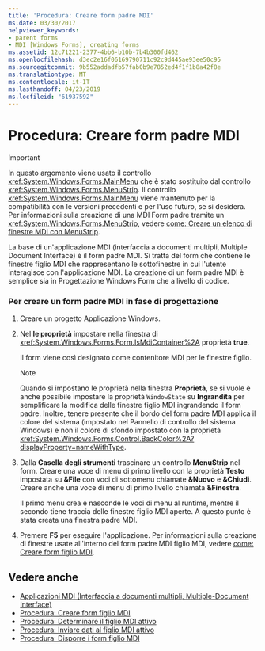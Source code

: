 ```yaml
---
title: 'Procedura: Creare form padre MDI'
ms.date: 03/30/2017
helpviewer_keywords:
- parent forms
- MDI [Windows Forms], creating forms
ms.assetid: 12c71221-2377-4bb6-b10b-7b4b300fd462
ms.openlocfilehash: d3ec2e16f06169790711c92c9d445ae93ee50c95
ms.sourcegitcommit: 9b552addadfb57fab0b9e7852ed4f1f1b8a42f8e
ms.translationtype: MT
ms.contentlocale: it-IT
ms.lasthandoff: 04/23/2019
ms.locfileid: "61937592"
---
```

# <a name="how-to-create-mdi-parent-forms"></a>Procedura: Creare form padre MDI
> [!IMPORTANT]
>  In questo argomento viene usato il controllo <xref:System.Windows.Forms.MainMenu> che è stato sostituito dal controllo <xref:System.Windows.Forms.MenuStrip>. Il controllo <xref:System.Windows.Forms.MainMenu> viene mantenuto per la compatibilità con le versioni precedenti e per l'uso futuro, se si desidera.  Per informazioni sulla creazione di una MDI Form padre tramite un <xref:System.Windows.Forms.MenuStrip>, vedere [come: Creare un elenco di finestre MDI con MenuStrip](../controls/how-to-create-an-mdi-window-list-with-menustrip-windows-forms.md).  
  
 La base di un'applicazione MDI (interfaccia a documenti multipli, Multiple Document Interface) è il form padre MDI. Si tratta del form che contiene le finestre figlio MDI che rappresentano le sottofinestre in cui l'utente interagisce con l'applicazione MDI. La creazione di un form padre MDI è semplice sia in Progettazione Windows Form che a livello di codice.  
  
### <a name="to-create-an-mdi-parent-form-at-design-time"></a>Per creare un form padre MDI in fase di progettazione  
  
1. Creare un progetto Applicazione Windows.  
  
2. Nel **le proprietà** impostare nella finestra di <xref:System.Windows.Forms.Form.IsMdiContainer%2A> proprietà **true**.  
  
     Il form viene così designato come contenitore MDI per le finestre figlio.  
  
    > [!NOTE]
    >  Quando si impostano le proprietà nella finestra **Proprietà**, se si vuole è anche possibile impostare la proprietà `WindowState` su **Ingrandita** per semplificare la modifica delle finestre figlio MDI ingrandendo il form padre. Inoltre, tenere presente che il bordo del form padre MDI applica il colore del sistema (impostato nel Pannello di controllo del sistema Windows) e non il colore di sfondo impostato con la proprietà <xref:System.Windows.Forms.Control.BackColor%2A?displayProperty=nameWithType>.  
  
3. Dalla **Casella degli strumenti** trascinare un controllo **MenuStrip** nel form. Creare una voce di menu di primo livello con la proprietà **Testo** impostata su **&File** con voci di sottomenu chiamate **&Nuovo** e **&Chiudi**. Creare anche una voce di menu di primo livello chiamata **&Finestra**.  
  
     Il primo menu crea e nasconde le voci di menu al runtime, mentre il secondo tiene traccia delle finestre figlio MDI aperte. A questo punto è stata creata una finestra padre MDI.  
  
4. Premere **F5** per eseguire l'applicazione. Per informazioni sulla creazione di finestre usate all'interno del form padre MDI figlio MDI, vedere [come: Creare form figlio MDI](how-to-create-mdi-child-forms.md).  
  
## <a name="see-also"></a>Vedere anche

- [Applicazioni MDI (Interfaccia a documenti multipli, Multiple-Document Interface)](multiple-document-interface-mdi-applications.md)
- [Procedura: Creare form figlio MDI](how-to-create-mdi-child-forms.md)
- [Procedura: Determinare il figlio MDI attivo](how-to-determine-the-active-mdi-child.md)
- [Procedura: Inviare dati al figlio MDI attivo](how-to-send-data-to-the-active-mdi-child.md)
- [Procedura: Disporre i form figlio MDI](how-to-arrange-mdi-child-forms.md)
